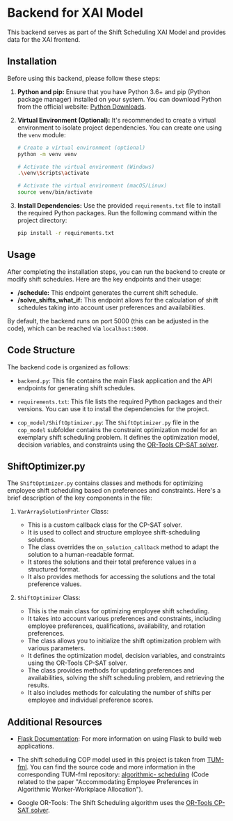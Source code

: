 # Backend for XAI Model
This backend serves as part of the Shift Scheduling XAI Model and provides data for the XAI frontend. 

## Installation

Before using this backend, please follow these steps:

1. **Python and pip:** Ensure that you have Python 3.6+ and pip (Python package manager) installed on your system. You can download Python from the official website: [Python Downloads](https://www.python.org/downloads/).

2. **Virtual Environment (Optional):** It's recommended to create a virtual environment to isolate project dependencies. You can create one using the `venv` module:

    ```bash
    # Create a virtual environment (optional)
    python -m venv venv

    # Activate the virtual environment (Windows)
    .\venv\Scripts\activate

    # Activate the virtual environment (macOS/Linux)
    source venv/bin/activate
    ```

3. **Install Dependencies:** Use the provided `requirements.txt` file to install the required Python packages. Run the following command within the project directory:

    ```bash
    pip install -r requirements.txt
    ```

## Usage

After completing the installation steps, you can run the backend to create or modify shift schedules. Here are the key endpoints and their usage:

- **/schedule:** This endpoint generates the current shift schedule.
- **/solve_shifts_what_if:** This endpoint allows for the calculation of shift schedules taking into account user preferences and availabilities.

By default, the backend runs on port 5000 (this can be adjusted in the code), which can be reached via `localhost:5000`.

## Code Structure

The backend code is organized as follows:

- `backend.py`: This file contains the main Flask application and the API endpoints for generating shift schedules.

- `requirements.txt`: This file lists the required Python packages and their versions. You can use it to install the dependencies for the project.

- `cop_model/ShiftOptimizer.py`: The `ShiftOptimizer.py` file in the `cop_model` subfolder contains the constraint optimization model for an exemplary shift scheduling problem. It defines the optimization model, decision variables, and constraints using the [OR-Tools CP-SAT solver](https://developers.google.com/optimization/cp/cp_solver).

## ShiftOptimizer.py
  
The `ShiftOptimizer.py` contains classes and methods for optimizing employee shift scheduling based on preferences and constraints. Here's a brief description of the key components in the file:

1.  `VarArraySolutionPrinter` Class:
    
    -   This is a custom callback class for the CP-SAT solver.
    -   It is used to collect and structure employee shift-scheduling solutions.
    -   The class overrides the `on_solution_callback` method to adapt the solution to a human-readable format.
    -   It stores the solutions and their total preference values in a structured format.
    -   It also provides methods for accessing the solutions and the total preference values.
2.  `ShiftOptimizer` Class:
    
    -   This is the main class for optimizing employee shift scheduling.
    -   It takes into account various preferences and constraints, including employee preferences, qualifications, availability, and rotation preferences.
    -   The class allows you to initialize the shift optimization problem with various parameters.
    -   It defines the optimization model, decision variables, and constraints using the OR-Tools CP-SAT solver.
    -   The class provides methods for updating preferences and availabilities, solving the shift scheduling problem, and retrieving the results.
    -   It also includes methods for calculating the number of shifts per employee and individual preference scores.

## Additional Resources

- [Flask Documentation](https://flask.palletsprojects.com/en/2.1.x/): For more information on using Flask to build web applications.

- The shift scheduling COP model used in this project is taken from [TUM-fml](https://www.mec.ed.tum.de/en/fml/cover-page/). You can find the source code and more information in the corresponding TUM-fml repository: [algorithmic- scheduling](https://github.com/tum-fml/algorithmic-scheduling) (Code related to the paper "Accommodating Employee Preferences in Algorithmic Worker-Workplace Allocation").
- Google OR-Tools:  The Shift Scheduling algorithm uses the [OR-Tools CP-SAT solver](https://developers.google.com/optimization/cp/cp_solver).
